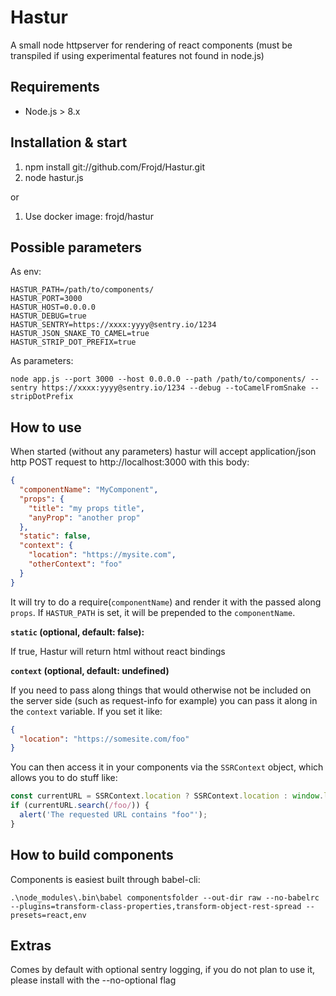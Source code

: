 # Hastur
A small node httpserver for rendering of react components (must be transpiled if using experimental features not found in node.js)

## Requirements
- Node.js > 8.x

## Installation & start
1. npm install git://github.com/Frojd/Hastur.git
2. node hastur.js

or

1. Use docker image: frojd/hastur

## Possible parameters

As env:

    HASTUR_PATH=/path/to/components/
    HASTUR_PORT=3000
    HASTUR_HOST=0.0.0.0
    HASTUR_DEBUG=true
    HASTUR_SENTRY=https://xxxx:yyyy@sentry.io/1234
    HASTUR_JSON_SNAKE_TO_CAMEL=true
    HASTUR_STRIP_DOT_PREFIX=true

As parameters:

    node app.js --port 3000 --host 0.0.0.0 --path /path/to/components/ --sentry https://xxxx:yyyy@sentry.io/1234 --debug --toCamelFromSnake --stripDotPrefix


## How to use

When started (without any parameters) hastur will accept application/json http POST request to http://localhost:3000 with this body:

```json
{
  "componentName": "MyComponent",
  "props": {
    "title": "my props title",
    "anyProp": "another prop"
  },
  "static": false,
  "context": {
    "location": "https://mysite.com",
    "otherContext": "foo"
  }
}
```


It will try to do a require(`componentName`) and render it with the passed along `props`. If `HASTUR_PATH` is set, it will be prepended to the `componentName`.

**`static` (optional, default: false):**

If true, Hastur will return html without react bindings

 **`context` (optional, default: undefined)**

If you need to pass along things that would otherwise not be included on the server side (such as request-info for example) you can pass it along in the `context` variable. If you set it like:

```json
{
  "location": "https://somesite.com/foo"
}
```

You can then access it in your components via the `SSRContext` object, which allows you to do stuff like:

```js
const currentURL = SSRContext.location ? SSRContext.location : window.location;
if (currentURL.search(/foo/)) {
  alert('The requested URL contains "foo"');
}
```


## How to build components

Components is easiest built through babel-cli:

    .\node_modules\.bin\babel componentsfolder --out-dir raw --no-babelrc --plugins=transform-class-properties,transform-object-rest-spread --presets=react,env

## Extras

Comes by default with optional sentry logging, if you do not plan to use it, please install with the --no-optional flag
